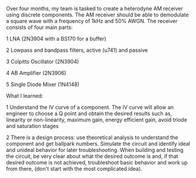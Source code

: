 Over four months, my team is tasked to create a heterodyne AM receiver using discrete components. The AM receiver should be able to demodulate
a square wave with a frequency of 1kHz and 50% AWGN. The receiver consists of four main parts:

1 LNA (2N3904 with a BS170 for a buffer)

2 Lowpass and bandpass filters, active (u741) and passive

3 Colpitts Oscillator (2N3904)

4 AB Amplifier (2N3906) 

5 Single Diode Mixer (1N4148)

What I learned:

1 Understand the IV curve of a component. The IV curve will allow an engineer to choose a Q point and obtain the desired results such as, linearity or non-linearity, maximum gain, energy efficient gain, avoid triode 
and saturation stages

2 There is a design process: use theoretical analysis to understand the component and get ballpark numbers. Simulate the circuit and identify ideal and unideal behavior for later troubleshooting. 
When building and testing the circuit, be very clear about what the desired outcome is and, if that desired outcome is not achieved, troubleshoot basic behavior and work up from there, (don't start with the most complicated idea).


